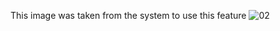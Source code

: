 This image was taken from the system to use this feature
![02](https://user-images.githubusercontent.com/90392438/160665875-71b20916-aa70-4fc9-a008-01fe8aa7b761.jpg)
